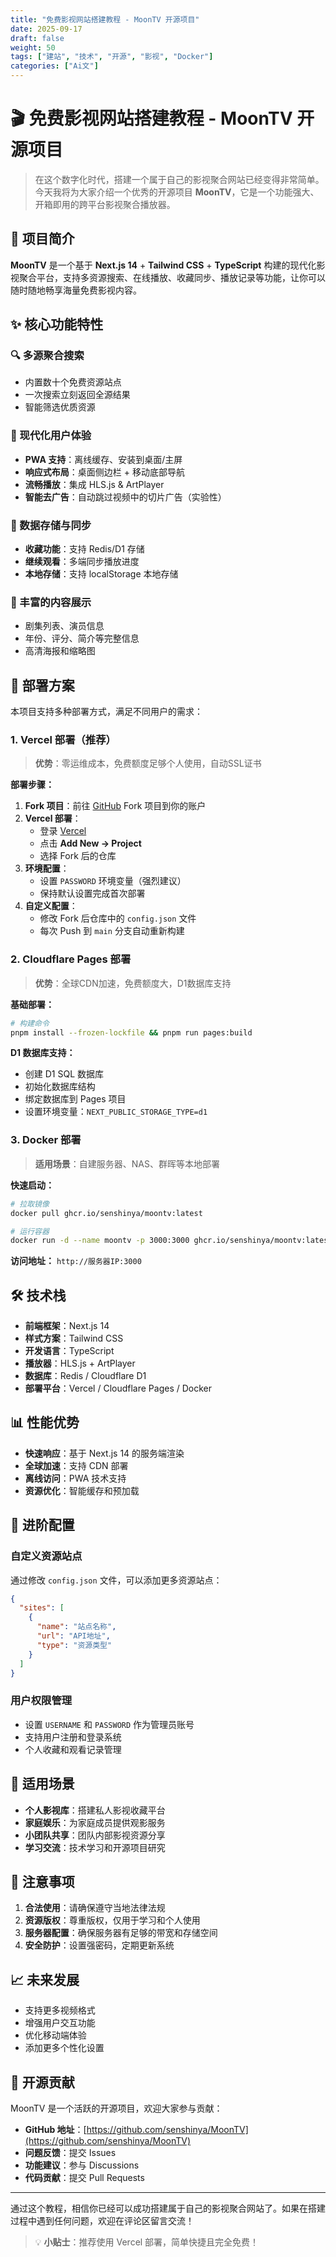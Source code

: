 ```yaml
---
title: "免费影视网站搭建教程 - MoonTV 开源项目"
date: 2025-09-17
draft: false
weight: 50
tags: ["建站", "技术", "开源", "影视", "Docker"]
categories: ["Ai文"]
---
```


# 🎬 免费影视网站搭建教程 - MoonTV 开源项目

> 在这个数字化时代，搭建一个属于自己的影视聚合网站已经变得非常简单。今天我将为大家介绍一个优秀的开源项目 **MoonTV**，它是一个功能强大、开箱即用的跨平台影视聚合播放器。

## 🌟 项目简介

**MoonTV** 是一个基于 **Next.js 14** + **Tailwind CSS** + **TypeScript** 构建的现代化影视聚合平台，支持多资源搜索、在线播放、收藏同步、播放记录等功能，让你可以随时随地畅享海量免费影视内容。

## ✨ 核心功能特性

### 🔍 多源聚合搜索
- 内置数十个免费资源站点
- 一次搜索立刻返回全源结果
- 智能筛选优质资源

### 📱 现代化用户体验
- **PWA 支持**：离线缓存、安装到桌面/主屏
- **响应式布局**：桌面侧边栏 + 移动底部导航
- **流畅播放**：集成 HLS.js & ArtPlayer
- **智能去广告**：自动跳过视频中的切片广告（实验性）

### 💾 数据存储与同步
- **收藏功能**：支持 Redis/D1 存储
- **继续观看**：多端同步播放进度
- **本地存储**：支持 localStorage 本地存储

### 📄 丰富的内容展示
- 剧集列表、演员信息
- 年份、评分、简介等完整信息
- 高清海报和缩略图

## 🚀 部署方案

本项目支持多种部署方式，满足不同用户的需求：

### 1. Vercel 部署（推荐）

> **优势**：零运维成本，免费额度足够个人使用，自动SSL证书

**部署步骤：**

1. **Fork 项目**：前往 [GitHub](https://github.com/senshinya/MoonTV) Fork 项目到你的账户
2. **Vercel 部署**：
   - 登录 [Vercel](https://vercel.com/)
   - 点击 **Add New → Project**
   - 选择 Fork 后的仓库
3. **环境配置**：
   - 设置 `PASSWORD` 环境变量（强烈建议）
   - 保持默认设置完成首次部署
4. **自定义配置**：
   - 修改 Fork 后仓库中的 `config.json` 文件
   - 每次 Push 到 `main` 分支自动重新构建

### 2. Cloudflare Pages 部署

> **优势**：全球CDN加速，免费额度大，D1数据库支持

**基础部署：**
```bash
# 构建命令
pnpm install --frozen-lockfile && pnpm run pages:build
```

**D1 数据库支持：**
- 创建 D1 SQL 数据库
- 初始化数据库结构
- 绑定数据库到 Pages 项目
- 设置环境变量：`NEXT_PUBLIC_STORAGE_TYPE=d1`

### 3. Docker 部署

> **适用场景**：自建服务器、NAS、群晖等本地部署

**快速启动：**
```bash
# 拉取镜像
docker pull ghcr.io/senshinya/moontv:latest

# 运行容器
docker run -d --name moontv -p 3000:3000 ghcr.io/senshinya/moontv:latest
```

**访问地址：** `http://服务器IP:3000`

## 🛠️ 技术栈

- **前端框架**：Next.js 14
- **样式方案**：Tailwind CSS
- **开发语言**：TypeScript
- **播放器**：HLS.js + ArtPlayer
- **数据库**：Redis / Cloudflare D1
- **部署平台**：Vercel / Cloudflare Pages / Docker

## 📊 性能优势

- **快速响应**：基于 Next.js 14 的服务端渲染
- **全球加速**：支持 CDN 部署
- **离线访问**：PWA 技术支持
- **资源优化**：智能缓存和预加载

## 🔧 进阶配置

### 自定义资源站点
通过修改 `config.json` 文件，可以添加更多资源站点：

```json
{
  "sites": [
    {
      "name": "站点名称",
      "url": "API地址",
      "type": "资源类型"
    }
  ]
}
```

### 用户权限管理
- 设置 `USERNAME` 和 `PASSWORD` 作为管理员账号
- 支持用户注册和登录系统
- 个人收藏和观看记录管理

## 🎯 适用场景

- **个人影视库**：搭建私人影视收藏平台
- **家庭娱乐**：为家庭成员提供观影服务
- **小团队共享**：团队内部影视资源分享
- **学习交流**：技术学习和开源项目研究

## 🚨 注意事项

1. **合法使用**：请确保遵守当地法律法规
2. **资源版权**：尊重版权，仅用于学习和个人使用
3. **服务器配置**：确保服务器有足够的带宽和存储空间
4. **安全防护**：设置强密码，定期更新系统

## 📈 未来发展

- 支持更多视频格式
- 增强用户交互功能
- 优化移动端体验
- 添加更多个性化设置

## 🤝 开源贡献

MoonTV 是一个活跃的开源项目，欢迎大家参与贡献：

- **GitHub 地址**：[https://github.com/senshinya/MoonTV](https://github.com/senshinya/MoonTV)
- **问题反馈**：提交 Issues
- **功能建议**：参与 Discussions
- **代码贡献**：提交 Pull Requests

---

通过这个教程，相信你已经可以成功搭建属于自己的影视聚合网站了。如果在搭建过程中遇到任何问题，欢迎在评论区留言交流！

> 💡 **小贴士**：推荐使用 Vercel 部署，简单快捷且完全免费！